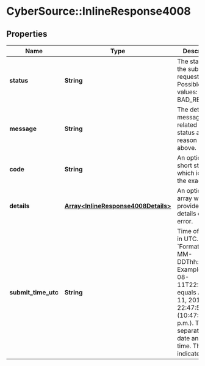 # CyberSource::InlineResponse4008

## Properties
Name | Type | Description | Notes
------------ | ------------- | ------------- | -------------
**status** | **String** | The status of the submitted request.  Possible values: - BAD_REQUEST | [optional] 
**message** | **String** | The detail message related to the status and reason listed above. | [optional] 
**code** | **String** | An optional short string which identifies the exact error. | [optional] 
**details** | [**Array&lt;InlineResponse4008Details&gt;**](InlineResponse4008Details.md) | An optional array which provides more details of the error. | [optional] 
**submit_time_utc** | **String** | Time of request in UTC. &#x60;Format: YYYY-MM-DDThh:mm:ssZ&#x60;  Example 2016-08-11T22:47:57Z equals August 11, 2016, at 22:47:57 (10:47:57 p.m.). The T separates the date and the time. The Z indicates UTC.  | [optional] 


